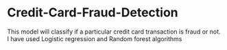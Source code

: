 # Credit-Card-Fraud-Detection
This model will classify if a particular credit card transaction is fraud or not. I have used Logistic regression and Random forest algorithms
